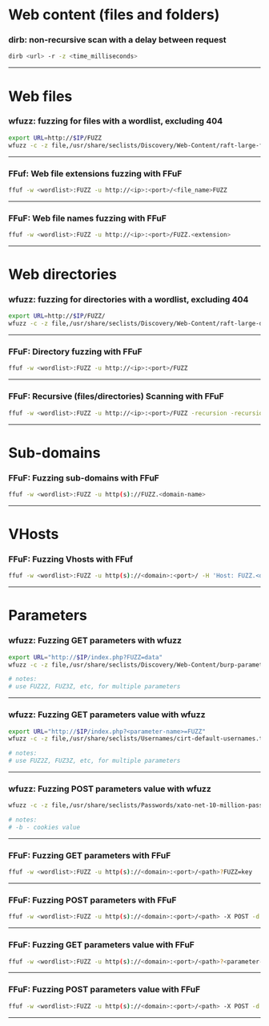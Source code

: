 # Web content (files and folders)

### dirb: non-recursive scan with a delay between request
```bash
dirb <url> -r -z <time_milliseconds>
```
---

# Web files

### wfuzz: fuzzing for files with a wordlist, excluding 404
```bash
export URL=http://$IP/FUZZ 
wfuzz -c -z file,/usr/share/seclists/Discovery/Web-Content/raft-large-files.txt --hc 404 "$URL"
```
---
### FFuf: Web file extensions fuzzing with FFuF
```bash
ffuf -w <wordlist>:FUZZ -u http://<ip>:<port>/<file_name>FUZZ
```
---
### FFuF: Web file names fuzzing with FFuF
```bash
ffuf -w <wordlist>:FUZZ -u http://<ip>:<port>/FUZZ.<extension>
```
---
# Web directories

### wfuzz: fuzzing for directories with a wordlist, excluding 404
```bash
export URL=http://$IP/FUZZ/
wfuzz -c -z file,/usr/share/seclists/Discovery/Web-Content/raft-large-directories.txt --hc 404 "$URL"
```
---
### FFuF: Directory fuzzing with FFuF
```bash
ffuf -w <wordlist>:FUZZ -u http://<ip>:<port>/FUZZ
```
---

### FFuF: Recursive (files/directories) Scanning with FFuF
```bash
ffuf -w <wordlist>:FUZZ -u http://<ip>:<port>/FUZZ -recursion -recursion-depth 1 -e <file-extension> -v
```
---

# Sub-domains

### FFuF: Fuzzing sub-domains with FFuF
```bash
ffuf -w <wordlist>:FUZZ -u http(s)://FUZZ.<domain-name>
```
---

# VHosts

### FFuF: Fuzzing Vhosts with FFuf
```bash
ffuf -w <wordlist>:FUZZ -u http(s)://<domain>:<port>/ -H 'Host: FUZZ.<domain>'
```
---

# Parameters

### wfuzz: Fuzzing GET parameters with wfuzz

```bash
export URL="http://$IP/index.php?FUZZ=data"
wfuzz -c -z file,/usr/share/seclists/Discovery/Web-Content/burp-parameter-names.txt --hc 404,301 "$URL"

# notes:
# use FUZ2Z, FUZ3Z, etc, for multiple parameters
```
---

### wfuzz: Fuzzing GET parameters value with wfuzz
```bash
export URL="http://$IP/index.php?<parameter-name>=FUZZ"
wfuzz -c -z file,/usr/share/seclists/Usernames/cirt-default-usernames.txt --hc 404 "$URL"

# notes:
# use FUZ2Z, FUZ3Z, etc, for multiple parameters
```
---

### wfuzz: Fuzzing POST parameters value with wfuzz
```bash
wfuzz -c -z file,/usr/share/seclists/Passwords/xato-net-10-million-passwords-100000.txt --hh <ok_resp_size> -d "login=admin&password=FUZZ" "$URL/login.php"

# notes:
# -b - cookies value
```
---

### FFuF: Fuzzing GET parameters with FFuF
```bash
ffuf -w <wordlist>:FUZZ -u http(s)://<domain>:<port>/<path>?FUZZ=key
```
---

### FFuF: Fuzzing POST parameters with FFuF
```bash
ffuf -w <wordlist>:FUZZ -u http(s)://<domain>:<port>/<path> -X POST -d 'FUZZ=key' -H 'Content-Type: application/x-www-form-urlencoded'
```
---

### FFuF: Fuzzing GET parameters value with FFuF
```bash
ffuf -w <wordlist>:FUZZ -u http(s)://<domain>:<port>/<path>?<parameter-name>=FUZZ
```
---

### FFuF: Fuzzing POST parameters value with FFuF
```bash
ffuf -w <wordlist>:FUZZ -u http(s)://<domain>:<port>/<path> -X POST -d '<param-name>=FUZZ' -H 'Content-Type: application/x-www-form-urlencoded'
```
---


